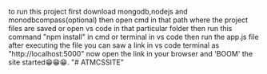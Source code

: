 to run this project 
first download mongodb,nodejs and monodbcompass(optional)
then open cmd in that path where the project files are saved or open vs code in that particular folder
then run this command "npm install" in cmd or terminal in vs code
then run the app.js file
after executing the file you can saw a link in vs code terminal as "http://localhost:5000"
now open the link in your browser
 and 'BOOM' the site started😁😁😁.
"# ATMCSSITE" 
